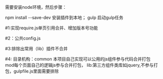 需要安装node环境，然后步骤：

npm install --save-dev  安装插件到本地；
gulp 启动gulp任务

#1:实现require.js单页引用合并、增加版本号功能

#2：公共config.js

#3:排除出常用（lib）插件不合并

#4: 目录机构：common 本项目自己实现可以公用的js组件参与代码合并打包   mod每个页面自己的逻辑js参与合并打包， lib:第三方组件类库如jquery,不参与打包，gulpfile.js里面需要排除


